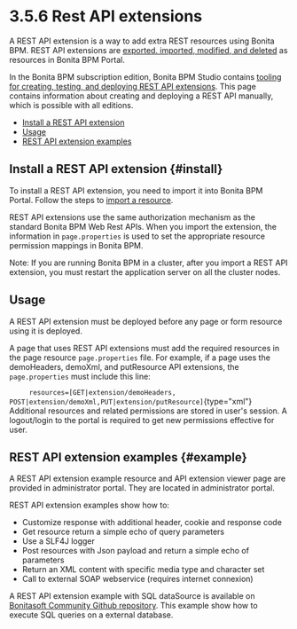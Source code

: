 
3.5.6 Rest API extensions
=========================

A REST API extension is a way to add extra REST resources using Bonita BPM. REST API extensions are [exported. imported, modified, and deleted](/resources-management) as resources in Bonita BPM Portal.

In the Bonita BPM subscription edition, Bonita BPM Studio contains [tooling for creating, testing, and deploying REST API extensions](/creating-rest-api-extension-865).
This page contains information about creating and deploying a REST API manually, which is possible with all editions.

-   [Install a REST API extension](#install)
-   [Usage](#usage)
-   [REST API extension examples](#example)

Install a REST API extension {#install}
----------------------------

To install a REST API extension, you need to import it into Bonita BPM Portal.
Follow the steps to [import a resource](/resource-management#import).

REST API extensions use the same authorization mechanism as the standard Bonita BPM Web Rest APIs.
When you import the extension, the information in `page.properties` is used to set the appropriate
resource permission mappings in Bonita BPM.

Note: If you are running Bonita BPM in a cluster, after you import a REST API extension, you must restart the
application server on all the cluster nodes.

Usage
-----

A REST API extension must be deployed before any page or form resource using it is deployed.

A page that uses REST API extensions must add the required resources in the page resource
`page.properties` file.
For example, if a page uses the demoHeaders, demoXml, and putResource API extensions, the
`page.properties` must include this line:

`     resources=[GET|extension/demoHeaders, POST|extension/demoXml,PUT|extension/putResource]`{type="xml"}
Additional resources and related permissions are stored in user's session. A logout/login to the portal is required
to get new permissions effective for user.

REST API extension examples {#example}
---------------------------

A REST API extension example resource and API extension viewer page are provided in administrator portal. They are
located in administrator portal.

REST API extension examples show how to:

-   Customize response with additional header, cookie and response code
-   Get resource return a simple echo of query parameters
-   Use a SLF4J logger
-   Post resources with Json payload and return a simple echo of parameters
-   Return an XML content with specific media type and character set
-   Call to external SOAP webservice (requires internet connexion)

A REST API extension example with SQL dataSource is available on [Bonitasoft Community Github
repository](https://github.com/Bonitasoft-Community/rest-api-sql-data-source). This example show how to execute SQL queries on a external database.

